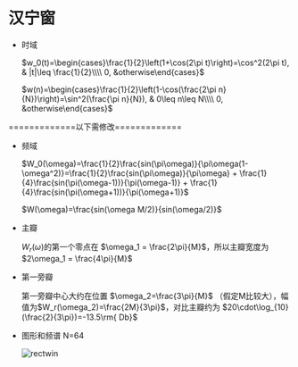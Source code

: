 # 汉宁窗

- 时域 

  

  $w_0(t)=\begin{cases}\frac{1}{2}\left(1+\cos(2\pi t)\right)=\cos^2(2\pi t), & |t|\leq \frac{1}{2}\\\\ 0, &otherwise\end{cases}$

  $w(n)=\begin{cases}\frac{1}{2}\left(1-\cos(\frac{2\pi n}{N})\right)=\sin^2(\frac{\pi n}{N}), & 0\leq n\leq N\\\\ 0, &otherwise\end{cases}$



=============以下需修改=============

- 频域

  $W_0(\omega)=\frac{1}{2}\frac{sin(\pi\omega)}{\pi\omega(1-\omega^2)}=\frac{1}{2}\frac{sin(\pi\omega)}{\pi\omega} + \frac{1}{4}\frac{sin(\pi(\omega-1))}{\pi(\omega-1)} + \frac{1}{4}\frac{sin(\pi(\omega+1))}{\pi(\omega+1)}$

  $W(\omega)=\frac{sin(\omega M/2)}{sin(\omega/2)}$

- 主瓣

  $W_r(\omega)$的第一个零点在 $\omega_1 = \frac{2\pi}{M}$，所以主瓣宽度为 $2\omega_1 = \frac{4\pi}{M}$

- 第一旁瓣

  第一旁瓣中心大约在位置 $\omega_2=\frac{3\pi}{M}$ （假定M比较大），幅值为$W_r(\omega_2)=\frac{2M}{3\pi}$，对比主瓣约为 $20\cdot\log_{10}(\frac{2}{3\pi})=-13.5\rm{ Db}$

- 图形和频谱 N=64

  ![rectwin](D:\blog\docs\dsp\signal\rectwin_64.png)

